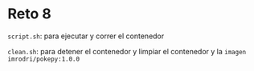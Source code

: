 # Reto 8


`script.sh`: para ejecutar y correr el contenedor

`clean.sh`: para detener el contenedor y limpiar el contenedor y la `imagen imrodri/pokepy:1.0.0`

